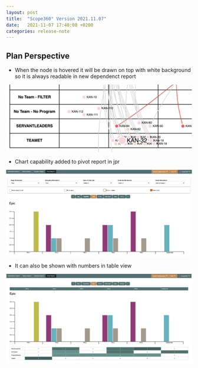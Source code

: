 ```yaml
---
layout: post
title:  "Scope360° Version 2021.11.07"
date:   2021-11-07 17:48:08 +0200
categories: release-note
---
```

## Plan Perspective

- When the node is hovered it will be drawn on top with white background so it is always readable in new dependenct report

![release-note-full](/assets/images/release-notes/20211107-01.png)

- Chart capability added to pivot report in jpr

![release-note-full](/assets/images/release-notes/20211107-02.png)

- It can also be shown with numbers in table view

![release-note-full](/assets/images/release-notes/20211107-03.png)
